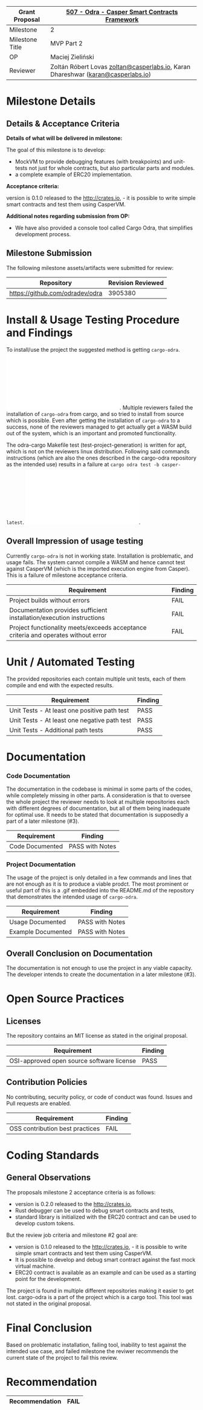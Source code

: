 Grant Proposal | [507 - Odra - Casper Smart Contracts Framework](https://portal.devxdao.com/public-proposals/507)
------------ | -------------
Milestone | 2
Milestone Title | MVP Part 2
OP | Maciej Zieliński
Reviewer | Zoltán Róbert Lovas <zoltan@casperlabs.io>, Karan Dhareshwar (karan@casperlabs.io)

# Milestone Details

## Details & Acceptance Criteria

**Details of what will be delivered in milestone:**

The goal of this milestone is to develop:
- MockVM to provide debugging features (with breakpoints) and unit-tests not just for whole contracts, but also particular parts and modules.
- a complete example of ERC20 implementation.

**Acceptance criteria:**

version is 0.1.0 released to the http://crates.io, - it is possible to write simple smart contracts and test them using CasperVM.

**Additional notes regarding submission from OP:**

- We have also provided a console tool called Cargo Odra, that simplifies development process.

## Milestone Submission

The following milestone assets/artifacts were submitted for review:

Repository | Revision Reviewed
------------ | -------------
https://github.com/odradev/odra | 3905380


# Install & Usage Testing Procedure and Findings

To install/use the project the suggested method is getting `cargo-odra`.
![Cargo-odra cannot be installed from cargo](assets/cargo-odra-install.md).
Multiple reviewers failed the installation of `cargo-odra` from cargo, and so tried to install from source which is possible. Even after getting the installation of `cargo-odra` to a success, none of the reviewers managed to get actually get a WASM build out of the system, which is an important and promoted functionality. 

The odra-cargo Makefile test (test-project-generation) is written for apt, which is not on the reviewers linux distribution. Following said commands instructions (which are also the ones described in the cargo-odra repository as the intended use) results in a failure at `cargo odra test -b casper-latest`.
![cargo odra casper backend failure](assets/cargo-odra-casper-backend-build.md).

## Overall Impression of usage testing

Currently `cargo-odra` is not in working state. Installation is problematic, and usage fails. The system cannot compile a WASM and hence cannot test against CasperVM (which is the imported execution engine from Casper). This is a failure of milestone acceptance criteria.

Requirement | Finding
------------ | -------------
Project builds without errors | FAIL
Documentation provides sufficient installation/execution instructions | FAIL
Project functionality meets/exceeds acceptance criteria and operates without error | FAIL

# Unit / Automated Testing

The provided repositories each contain multiple unit tests, each of them compile and end with the expected results.

Requirement | Finding
------------ | -------------
Unit Tests - At least one positive path test | PASS
Unit Tests - At least one negative path test | PASS
Unit Tests - Additional path tests | PASS

# Documentation

### Code Documentation

The documentation in the codebase is minimal in some parts of the codes, while completely missing in other parts. A consideration is that to oversee the whole project the reviewer needs to look at multiple repositories each with different degrees of documentation, but all of them being inadequate for optimal use.
It needs to be stated that documentation is supposedly a part of a later milestone (#3). 

Requirement | Finding
------------ | -------------
Code Documented | PASS with Notes

### Project Documentation

The usage of the project is only detailed in a few commands and lines that are not enough as it is to produce a viable prodct. The most prominent  or useful part of this is a .gif embedded into the README.md of the repository that demonstrates the intended usage of `cargo-odra`.

Requirement | Finding
------------ | -------------
Usage Documented | PASS with Notes
Example Documented | PASS with Notes

## Overall Conclusion on Documentation

The documentation is not enough to use the project in any viable capacity. The developer intends to create the documentation in a later milestone (#3). 

# Open Source Practices

## Licenses

The repository contains an MIT license as stated in the original proposal.

Requirement | Finding
------------ | -------------
OSI-approved open source software license | PASS

## Contribution Policies

No contributing, security policy, or code of conduct was found. 
Issues and Pull requests are enabled.

Requirement | Finding
------------ | -------------
OSS contribution best practices | FAIL

# Coding Standards

## General Observations

The proposals milestone 2 acceptance criteria is as follows:
- version is 0.2.0 released to the http://crates.io,
- Rust debugger can be used to debug smart contracts and tests,
- standard library is initialized with the ERC20 contract and can be used to develop custom tokens.

But the review job criteria and milestone #2 goal are:
- version is 0.1.0 released to the http://crates.io, - it is possible to write simple smart contracts and test them using CasperVM.
- It is possible to develop and debug smart contract against the fast mock virtual machine.
- ERC20 contract is available as an example and can be used as a starting point for the development.

The project is found in multiple different repositories making it easier to get lost.
cargo-odra is a part of the project which is a cargo tool. This tool was not stated in the original proposal. 

# Final Conclusion

Based on problematic installation, failing tool, inability to test against the intended use case, and failed milestone the reviwer recommends the current state of the project to fail this review.

# Recommendation

Recommendation | FAIL
------------ | -------------
